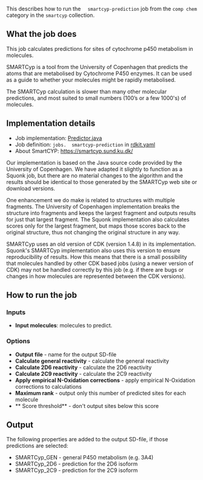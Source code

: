 This describes how to run the `  smartcyp-prediction` job from the `comp chem` category in the `smartcyp` collection.

## What the job does

This job calculates predictions for sites of cytochrome p450 metabolism in molecules.

SMARTCyp is a tool from the University of Copenhagen that predicts the atoms that are metabolised by Cytochrome P450
enzymes. It can be used as a guide to whether your molecules might be rapidly metabolised.

The SMARTCyp calculation is slower than many other molecular predictions, and most suited to small numbers
(100’s or a few 1000's) of molecules.

## Implementation details

* Job implementation: [Predictor.java](/app/src/main/java/squonk/jobs/smartcyp/Predictor.java)
* Job definition: `jobs.  smartcyp-prediction` in [rdkit.yaml](../smartcyp.yaml)
* About SmartCYP: https://smartcyp.sund.ku.dk/

Our implementation is based on the Java source code provided by the University of Copenhagen. We have adapted it slightly
to function as a Squonk job, but there are no material changes to the algorithm and the results should be identical
to those generated by the SMARTCyp web site or download versions.

One enhancement we do make is related to structures with multiple fragments. The University of Copenhagen implementation
breaks the structure into fragments and keeps the largest fragment and outputs results for just that largest fragment.
The Squonk implementation also calculates scores only for the largest fragment, but maps those scores back to the original
structure, thus not changing the original structure in any way.

SMARTCyp uses an old version of CDK (version 1.4.8) in its implementation. Squonk's SMARTCyp implementation also uses
this version to ensure reproducibility of results. How this means that there is a small possibility that molecules
handled by other CDK based jobs (using a newer version of CDK) may not be handled correctly by this job
(e.g. if there are bugs or changes in how molecules are represented between the CDK versions).

## How to run the job

### Inputs

* **Input molecules**: molecules to predict.

### Options

* **Output file** - name for the output SD-file
* **Calculate general reactivity** - calculate the general reactivity
* **Calculate 2D6 reactivity** - calculate the 2D6 reactivity
* **Calculate 2C9 reactivity** - calculate the 2C9 reactivity
* **Apply empirical N-Oxidation corrections** - apply empirical N-Oxidation corrections to calculations
* **Maximum rank** - output only this number of predicted sites for each molecule
* ** Score threshold** - don't output sites below this score

## Output

The following properties are added to the output SD-file, if those predictions are selected:

* SMARTCyp_GEN - general P450 metabolism (e.g. 3A4)
* SMARTCyp_2D6 - prediction for the 2D6 isoform
* SMARTCyp_2C9 - prediction for the 2C9 isoform